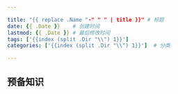```yaml
--- 

title: "{{ replace .Name "-" " " | title }}" # 标题
date: {{ .Date }}    # 创建时间
lastmod: {{ .Date }} # 最后修改时间
tags: ['{{index (split .Dir "\\") 1}}']
categories: ['{{index (split .Dir "\\") 1}}']  # 分类

---
```


## 预备知识




